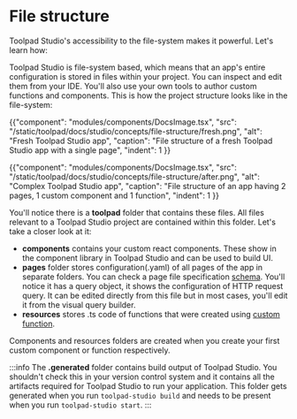 # File structure

<p class="description">Toolpad Studio's accessibility to the file-system makes it powerful. Let's learn how: </p>

Toolpad Studio is file-system based, which means that an app's entire configuration is stored in files within your project. You can inspect and edit them from your IDE. You'll also use your own tools to author custom functions and components. This is how the project structure looks like in the file-system:

{{"component": "modules/components/DocsImage.tsx", "src": "/static/toolpad/docs/studio/concepts/file-structure/fresh.png", "alt": "Fresh Toolpad Studio app", "caption": "File structure of a fresh Toolpad Studio app with a single page", "indent": 1 }}

{{"component": "modules/components/DocsImage.tsx", "src": "/static/toolpad/docs/studio/concepts/file-structure/after.png", "alt": "Complex Toolpad Studio app", "caption": "File structure of an app having 2 pages, 1 custom component and 1 function", "indent": 1 }}

You'll notice there is a **toolpad** folder that contains these files. All files relevant to a Toolpad Studio project are contained within this folder. Let's take a closer look at it:

- **components** contains your custom react components. These show in the component library in Toolpad Studio and can be used to build UI.
- **pages** folder stores configuration(.yaml) of all pages of the app in separate folders. You can check a page file specification [schema](/toolpad/studio/reference/file-schema/#file-Page). You'll notice it has a query object, it shows the configuration of HTTP request query. It can be edited directly from this file but in most cases, you'll edit it from the visual query builder.
- **resources** stores .ts code of functions that were created using [custom function](/toolpad/studio/concepts/custom-functions/).

Components and resources folders are created when you create your first custom component or function respectively.

:::info
The **.generated** folder contains build output of Toolpad Studio. You shouldn't check this in your version control system and it contains all the artifacts required for Toolpad Studio to run your application. This folder gets generated when you run `toolpad-studio build` and needs to be present when you run `toolpad-studio start`.
:::
